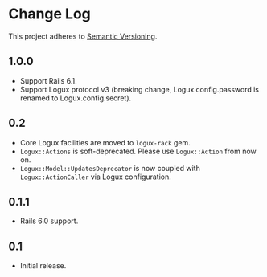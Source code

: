 # Change Log
This project adheres to [Semantic Versioning](http://semver.org/).

## 1.0.0

* Support Rails 6.1.
* Support Logux protocol v3 (breaking change, Logux.config.password is renamed to Logux.config.secret).

## 0.2
* Core Logux facilities are moved to `logux-rack` gem.
* `Logux::Actions` is soft-deprecated. Please use `Logux::Action` from now on.
* `Logux::Model::UpdatesDeprecator` is now coupled with `Logux::ActionCaller` via Logux configuration.

## 0.1.1
* Rails 6.0 support.

## 0.1
* Initial release.
